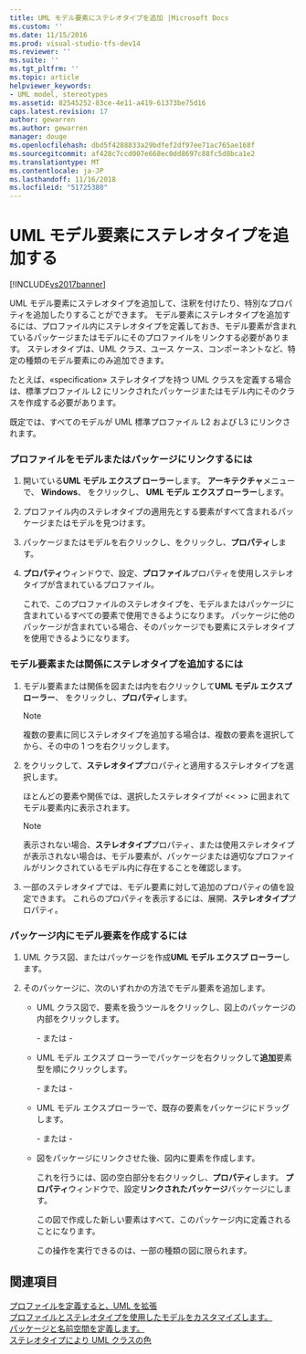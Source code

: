 ```yaml
---
title: UML モデル要素にステレオタイプを追加 |Microsoft Docs
ms.custom: ''
ms.date: 11/15/2016
ms.prod: visual-studio-tfs-dev14
ms.reviewer: ''
ms.suite: ''
ms.tgt_pltfrm: ''
ms.topic: article
helpviewer_keywords:
- UML model, stereotypes
ms.assetid: 82545252-83ce-4e11-a419-61373be75d16
caps.latest.revision: 17
author: gewarren
ms.author: gewarren
manager: douge
ms.openlocfilehash: dbd5f4288833a29bdfef2df97ee71ac765ae168f
ms.sourcegitcommit: af428c7ccd007e668ec0dd8697c88fc5d8bca1e2
ms.translationtype: MT
ms.contentlocale: ja-JP
ms.lasthandoff: 11/16/2018
ms.locfileid: "51725380"
---
```

# <a name="add-stereotypes-to-uml-model-elements"></a>UML モデル要素にステレオタイプを追加する
[!INCLUDE[vs2017banner](../includes/vs2017banner.md)]

UML モデル要素にステレオタイプを追加して、注釈を付けたり、特別なプロパティを追加したりすることができます。 モデル要素にステレオタイプを追加するには、プロファイル内にステレオタイプを定義しておき、モデル要素が含まれているパッケージまたはモデルにそのプロファイルをリンクする必要があります。 ステレオタイプは、UML クラス、ユース ケース、コンポーネントなど、特定の種類のモデル要素にのみ追加できます。  
  
 たとえば、«specification» ステレオタイプを持つ UML クラスを定義する場合は、標準プロファイル L2 にリンクされたパッケージまたはモデル内にそのクラスを作成する必要があります。  
  
 既定では、すべてのモデルが UML 標準プロファイル L2 および L3 にリンクされます。  
  
### <a name="to-link-a-profile-to-a-model-or-a-package"></a>プロファイルをモデルまたはパッケージにリンクするには  
  
1.  開いている**UML モデル エクスプ ローラー**します。 **アーキテクチャ**メニューで、 **Windows**、 をクリックし、 **UML モデル エクスプ ローラー**します。  
  
2.  プロファイル内のステレオタイプの適用先とする要素がすべて含まれるパッケージまたはモデルを見つけます。  
  
3.  パッケージまたはモデルを右クリックし、をクリックし、**プロパティ**します。  
  
4.  **プロパティ**ウィンドウで、設定、**プロファイル**プロパティを使用しステレオタイプが含まれているプロファイル。  
  
     これで、このプロファイルのステレオタイプを、モデルまたはパッケージに含まれているすべての要素で使用できるようになります。 パッケージに他のパッケージが含まれている場合、そのパッケージでも要素にステレオタイプを使用できるようになります。  
  
### <a name="to-add-stereotypes-to-model-elements-or-relationships"></a>モデル要素または関係にステレオタイプを追加するには  
  
1.  モデル要素または関係を図または内を右クリックして**UML モデル エクスプ ローラー**、 をクリックし、**プロパティ**します。  
  
    > [!NOTE]
    >  複数の要素に同じステレオタイプを追加する場合は、複数の要素を選択してから、その中の 1 つを右クリックします。  
  
2.  をクリックして、**ステレオタイプ**プロパティと適用するステレオタイプを選択します。  
  
     ほとんどの要素や関係では、選択したステレオタイプが << >> に囲まれてモデル要素内に表示されます。  
  
    > [!NOTE]
    >  表示されない場合、**ステレオタイプ**プロパティ、または使用ステレオタイプが表示されない場合は、モデル要素が、パッケージまたは適切なプロファイルがリンクされているモデル内に存在することを確認します。  
  
3.  一部のステレオタイプでは、モデル要素に対して追加のプロパティの値を設定できます。 これらのプロパティを表示するには、展開、**ステレオタイプ**プロパティ。  
  
### <a name="to-create-model-elements-within-a-package"></a>パッケージ内にモデル要素を作成するには  
  
1.  UML クラス図、またはパッケージを作成**UML モデル エクスプ ローラー**します。  
  
2.  そのパッケージに、次のいずれかの方法でモデル要素を追加します。  
  
    -   UML クラス図で、要素を扱うツールをクリックし、図上のパッケージの内部をクリックします。  
  
         \- または -  
  
    -   UML モデル エクスプ ローラーでパッケージを右クリックして**追加**要素型を順にクリックします。  
  
         \- または -  
  
    -   UML モデル エクスプローラーで、既存の要素をパッケージにドラッグします。  
  
         \- または -  
  
    -   図をパッケージにリンクさせた後、図内に要素を作成します。  
  
         これを行うには、図の空白部分を右クリックし、**プロパティ**します。 **プロパティ**ウィンドウで、設定**リンクされたパッケージ**パッケージにします。  
  
         この図で作成した新しい要素はすべて、このパッケージ内に定義されることになります。  
  
         この操作を実行できるのは、一部の種類の図に限られます。  
  
## <a name="see-also"></a>関連項目  
 [プロファイルを定義すると、UML を拡張](../modeling/define-a-profile-to-extend-uml.md)   
 [プロファイルとステレオタイプを使用したモデルをカスタマイズします。](../modeling/customize-your-model-with-profiles-and-stereotypes.md)   
 [パッケージと名前空間を定義します。](../modeling/define-packages-and-namespaces.md)   
 [ステレオタイプにより UML クラスの色](http://code.msdn.microsoft.com/UML-Color-Classes-by-07de2b70)



